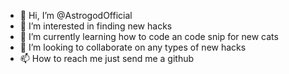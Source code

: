 - 👋 Hi, I’m @AstrogodOfficial
- 👀 I’m interested in finding new hacks
- 🌱 I’m currently learning how to code an code snip for new cats
- 💞️ I’m looking to collaborate on any types of new hacks 
- 📫 How to reach me just send me a github

<!---
AstrogodOfficial/AstrogodOfficial free blooket hacks here work 24/7
--->
